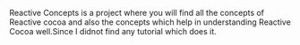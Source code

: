 Reactive Concepts is a project where you will find all the concepts of Reactive cocoa and also the concepts which help in understanding Reactive Cocoa well.Since I didnot find any tutorial which does it. 